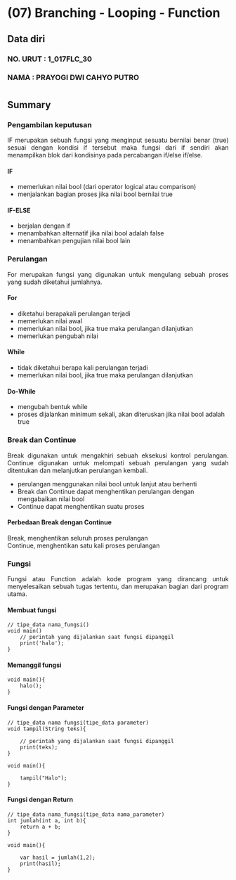 # (07) Branching - Looping - Function
## Data diri 
### NO. URUT : 1_017FLC_30
### NAMA : PRAYOGI DWI CAHYO PUTRO
#
## Summary
### **Pengambilan keputusan**

<p style="text-align: justify">IF merupakan sebuah fungsi yang menginput sesuatu bernilai benar (true) sesuai dengan kondisi if tersebut maka fungsi dari if sendiri akan menampilkan blok dari kondisinya pada percabangan if/else if/else.</p>

#### IF
- memerlukan nilai bool (dari operator logical atau comparison)
- menjalankan bagian proses jika nilai bool bernilai true

#### IF-ELSE
- berjalan dengan if
- menambahkan alternatif jika nilai bool adalah false
- menambahkan pengujian nilai bool lain

### **Perulangan**

<p style="text-align: justify">For merupakan fungsi yang digunakan untuk mengulang sebuah proses yang sudah diketahui jumlahnya.</p>

#### For
- diketahui berapakali perulangan terjadi
- memerlukan nilai awal
- memerlukan nilai bool, jika true maka perulangan dilanjutkan
- memerlukan pengubah nilai

#### While
- tidak diketahui berapa kali perulangan terjadi
- memerlukan nilai bool, jika true maka perulangan dilanjutkan

#### Do-While
- mengubah bentuk while
- proses dijalankan minimum sekali, akan diteruskan jika nilai bool adalah true


### **Break dan Continue**
<p style="text-align: justify">Break digunakan untuk mengakhiri sebuah eksekusi kontrol perulangan. Continue digunakan untuk melompati sebuah perulangan yang sudah ditentukan dan melanjutkan perulangan kembali.</p>

- perulangan menggunakan nilai bool untuk lanjut atau berhenti
- Break dan Continue dapat menghentikan perulangan dengan mengabaikan nilai bool
- Continue dapat menghentikan suatu proses

#### Perbedaan Break dengan Continue
Break, menghentikan seluruh proses perulangan
<br>
Continue, menghentikan satu kali proses perulangan 

### **Fungsi**
<p style="text-align: justify">Fungsi atau Function adalah kode program yang dirancang untuk menyelesaikan sebuah tugas tertentu, dan merupakan bagian dari program utama.</p>

#### Membuat fungsi
```
// tipe_data nama_fungsi()
void main()
    // perintah yang dijalankan saat fungsi dipanggil
    print('halo');
}
```
#### Memanggil fungsi
```
void main(){ 
    halo();
}
```
#### Fungsi dengan Parameter
```
// tipe_data nama fungsi(tipe_data parameter)
void tampil(String teks){

    // perintah yang dijalankan saat fungsi dipanggil
    print(teks);
}

void main(){

    tampil("Halo");
}
```

#### Fungsi dengan Return
```
// tipe_data nama_fungsi(tipe_data nama_parameter)
int jumlah(int a, int b){
    return a + b;
}

void main(){

    var hasil = jumlah(1,2);
    print(hasil);
}
```